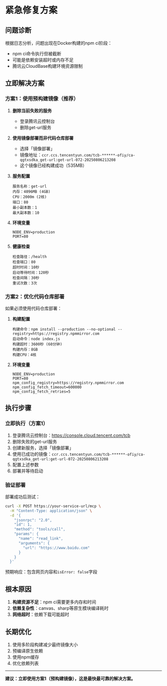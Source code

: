 # 紧急修复方案

## 问题诊断

根据日志分析，问题出现在Docker构建的npm ci阶段：
- npm ci命令执行但被截断
- 可能是依赖安装超时或内存不足
- 腾讯云CloudBase构建环境资源限制

## 立即解决方案

### 方案1：使用预构建镜像（推荐）

1. **删除当前失败的服务**
   - 登录腾讯云控制台
   - 删除get-url服务

2. **使用镜像部署而非代码仓库部署**
   - 选择「镜像部署」
   - 镜像地址：`ccr.ccs.tencentyun.com/tcb-******-ofiy/ca-qgtxsdka_get-url:get-url-072-20250806213208`
   - 这个镜像已经构建成功（535MB）

3. **服务配置**
   ```
   服务名称：get-url
   内存：4096MB (4GB)
   CPU：2000m (2核)
   端口：80
   最小副本数：1
   最大副本数：10
   ```

4. **环境变量**
   ```
   NODE_ENV=production
   PORT=80
   ```

5. **健康检查**
   ```
   检查路径：/health
   检查端口：80
   超时时间：10秒
   启动等待时间：120秒
   检查间隔：30秒
   重试次数：3次
   ```

### 方案2：优化代码仓库部署

如果必须使用代码仓库部署：

1. **构建配置**
   ```
   构建命令：npm install --production --no-optional --registry=https://registry.npmmirror.com
   启动命令：node index.js
   构建超时：3600秒 (60分钟)
   构建内存：8GB
   构建CPU：4核
   ```

2. **环境变量**
   ```
   NODE_ENV=production
   PORT=80
   npm_config_registry=https://registry.npmmirror.com
   npm_config_fetch_timeout=600000
   npm_config_fetch_retries=5
   ```

## 执行步骤

### 立即执行（方案1）

1. 登录腾讯云控制台：https://console.cloud.tencent.com/tcb
2. 删除失败的get-url服务
3. 创建新服务，选择「镜像部署」
4. 使用已成功的镜像：`ccr.ccs.tencentyun.com/tcb-******-ofiy/ca-qgtxsdka_get-url:get-url-072-20250806213208`
5. 配置上述参数
6. 部署并等待启动

### 验证部署

部署成功后测试：
```bash
curl -X POST https://your-service-url/mcp \
  -H "Content-Type: application/json" \
  -d '{
    "jsonrpc": "2.0",
    "id": 1,
    "method": "tools/call",
    "params": {
      "name": "read_link",
      "arguments": {
        "url": "https://www.baidu.com"
      }
    }
  }'
```

预期响应：包含网页内容和`isError: false`字段

## 根本原因

1. **构建资源不足**：npm ci需要更多内存和时间
2. **依赖复杂性**：canvas、sharp等原生模块编译耗时
3. **网络超时**：依赖下载可能超时

## 长期优化

1. 使用多阶段构建减少最终镜像大小
2. 预编译原生依赖
3. 使用npm缓存
4. 优化依赖列表

---

**建议：立即使用方案1（预构建镜像），这是最快最可靠的解决方案。**